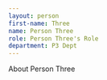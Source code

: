 ```yaml
---
layout: person
first-name: Three
name: Person Three
role: Person Three's Role
department: P3 Dept
---
```


About Person Three